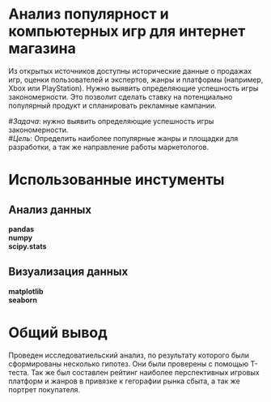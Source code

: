 # Анализ популярност и компьютерных игр для интернет магазина  
Из открытых источников доступны исторические данные о продажах игр, оценки пользователей и экспертов, жанры и платформы (например, Xbox или PlayStation). Нужно выявить определяющие успешность игры закономерности. Это позволит сделать ставку на потенциально популярный продукт и спланировать рекламные кампании.
  
#*Задача*: нужно выявить определяющие успешность игры закономерности.  
#*Цель*: Определить наиболее популярные жанры и площадки для разработки, а так же направление работы маркетологов.  
  
# Использованные инстументы  
## **Анализ данных**  
**pandas**  
**numpy**  
**scipy.stats**
  
## Визуализация данных  
**matplotlib**  
**seaborn**  
 
# Общий вывод  
Проведен исследоватиельский анализ, по результату которого были сформированы несколько гипотез. Они были проверены с помощью T-теста.
Так же был составлен рейтинг наиболее перспективных игровых платформ и жанров в привязке к гегорафии рынка сбыта, а так же портрет покупателя.
